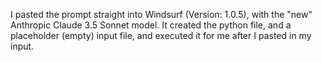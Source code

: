 I pasted the prompt straight into Windsurf (Version: 1.0.5), with the "new" Anthropic Claude 3.5 Sonnet model. It created the python file, and a placeholder (empty) input file, and executed it for me after I pasted in my input.